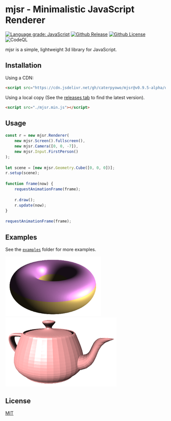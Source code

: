 # mjsr - Minimalistic JavaScript Renderer

[![Language grade: JavaScript][lgtm]](https://lgtm.com/projects/g/CaterpyOwO/mjsr/context:javascript)
[![Github Release][release]](https://github.com/CaterpyOwO/mjsr/releases/latest)
[![Github License][license]](https://github.com/CaterpyOwO/mjsr/blob/master/LICENSE)
![CodeQL](https://github.com/CaterpyOwO/mjsr/workflows/CodeQL/badge.svg)

[lgtm]: https://img.shields.io/lgtm/grade/javascript/g/CaterpyOwO/mjsr.svg?logo=lgtm&logoWidth=18
[license]: https://img.shields.io/github/license/CaterpyOwO/mjsr
[release]: https://img.shields.io/github/v/release/CaterpyOwO/mjsr

mjsr is a simple, lightweight 3d library for JavaScript.

## Installation

Using a CDN:

```html
<script src="https://cdn.jsdelivr.net/gh/caterpyowo/mjsr@v0.9.5-alpha/dist/mjsr.min.js"></script>
```

Using a local copy (See the [releases tab](https://github.com/CaterpyOwO/mjsr/releases/latest) to find the latest version).
```html
<script src="./mjsr.min.js"></script>
```


## Usage

```js
const r = new mjsr.Renderer(
	new mjsr.Screen().fullscreen(), 
	new mjsr.Camera([0, 0, -7]), 
	new mjsr.Input.FirstPerson()
);

let scene = [new mjsr.Geometry.Cube([0, 0, 0])];
r.setup(scene);

function frame(now) {
	requestAnimationFrame(frame);

	r.draw();
	r.update(now);
}

requestAnimationFrame(frame);
```

## Examples

See the [`examples`](examples) folder for more examples.


<img src="https://raw.githubusercontent.com/CaterpyOwO/mjsr/master/examples/donut.png" width="300px" alt="A image of a donut">
<img src="https://raw.githubusercontent.com/CaterpyOwO/mjsr/master/examples/teapot.png" width="350px" alt="A image of a teapot">

## License
[MIT](https://choosealicense.com/licenses/mit/)